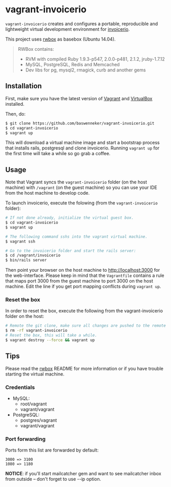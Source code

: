 # vagrant-invoicerio

`vagrant-invoicerio` creates and configures a portable, reproducible and lightweight virtual development environment for [invoicerio](https://github.com/asm-products/invoicerio).

This project uses [rwbox](https://github.com/le0pard/rwbox) as basebox (Ubuntu 14.04).

>RWBox contains:
> - RVM with compiled Ruby 1.9.3-p547, 2.0.0-p481, 2.1.2, jruby-1.7.12
> - MySQL, PostgreSQL, Redis and Memcached
> - Dev libs for pg, mysql2, rmagick, curb and another gems

## Installation
First, make sure you have the latest version of [Vagrant](http://www.vagrantup.com/downloads.html) and [VirtualBox](https://www.virtualbox.org/wiki/Downloads) installed.

Then, do: 
```bash
$ git clone https://github.com/baswenneker/vagrant-invoicerio.git
$ cd vagrant-invoicerio
$ vagrant up
```

This will download a virtual machine image and start a bootstrap process that installs rails, postgresql and clone invoicerio. Running `vagrant up` for the first time will take a while so go grab a coffee.

## Usage
Note that Vagrant syncs the `vagrant-invoicerio` folder (on the host machine) with `/vagrant` (on the guest machine) so you can use your IDE from the host machine to develop code.

To launch invoicerio, execute the folowing (from the `vagrant-invoicerio` folder):

```bash
# If not done already, initialize the virtual guest box.
$ cd vagrant-invoicerio
$ vagrant up 

# The following command sshs into the vagrant virtual machine.
$ vagrant ssh

# Go to the invoicerio folder and start the rails server:
$ cd /vagrant/invoicerio
$ bin/rails server
```

Then point your browser on the host machine to [http://localhost:3000](http://localhost:3000) for the web-interface. Please keep in mind that the `Vagrantfile` contains a rule that maps port 3000 from the guest machine to port 3000 on the host machine. Edit the line if you get port mapping conflicts during `vagrant up`.

### Reset the box
In order to reset the box, execute the following from the vagrant-invoicerio folder on the host:

```bash
# Remote the git clone, make sure all changes are pushed to the remote repo.
$ rm -rf vagrant-invoicerio
# Reset the box, this will take a while.
$ vagrant destroy --force && vagrant up
```

## Tips
Please read the [rwbox](https://github.com/le0pard/rwbox) README for more information or if you have trouble starting the virtual machine.

### Credentials

* MySQL:
  * root/vagrant
  * vagrant/vagrant
* PostgreSQL:
  * postgres/vagrant
  * vagrant/vagrant


### Port forwarding
Ports form this list are forwarded by default:

```
3000 => 3100
1080 => 1180
```

**NOTICE**: if you'll start mailcatcher gem and want to see mailcatcher inbox from outside – don't forget to use --ip option.